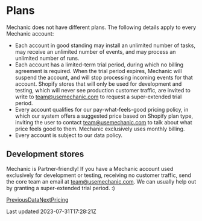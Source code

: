 # Plans

Mechanic does not have different plans. The following details apply to every Mechanic account:

- Each account in good standing may install an unlimited number of tasks, may receive an unlimited number of events, and may process an unlimited number of runs.
- Each account has a limited-term trial period, during which no billing agreement is required. When the trial period expires, Mechanic will suspend the account, and will stop processing incoming events for that account. Shopify stores that will only be used for development and testing, which will never see production customer traffic, are invited to write to team@usemechanic.com to request a super-extended trial period.
- Every account qualifies for our pay-what-feels-good pricing policy, in which our system offers a suggested price based on Shopify plan type, inviting the user to contact team@usemechanic.com to talk about what price feels good to them. Mechanic exclusively uses monthly billing.
- Every account is subject to our data policy.

## Development stores

Mechanic is Partner-friendly! If you have a Mechanic account used exclusively for development or testing, receiving no customer traffic, send the core team an email at team@usemechanic.com. We can usually help out by granting a super-extended trial period. :)

[PreviousData](/platform/policies/data)[NextPricing](/platform/policies/pricing)

Last updated 2023-07-31T17:28:21Z